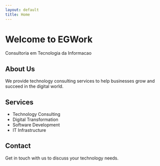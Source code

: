```yaml
---
layout: default
title: Home
---
```


# Welcome to EGWork

Consultoria em Tecnologia da Informacao

## About Us

We provide technology consulting services to help businesses grow and succeed in the digital world.

## Services

- Technology Consulting
- Digital Transformation
- Software Development
- IT Infrastructure

## Contact

Get in touch with us to discuss your technology needs.
